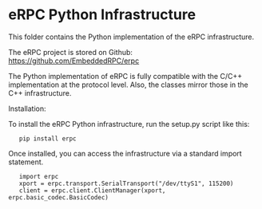 eRPC Python Infrastructure
==========================

This folder contains the Python implementation of the eRPC infrastructure.

The eRPC project is stored on Github: https://github.com/EmbeddedRPC/erpc

The Python implementation of eRPC is fully compatible with the C/C++ implementation at the
protocol level. Also, the classes mirror those in the C++ infrastructure.

Installation:

   To install the eRPC Python infrastructure, run the setup.py script like this:

       pip install erpc


   Once installed, you can access the infrastructure via a standard import statement.

       import erpc
       xport = erpc.transport.SerialTransport("/dev/ttyS1", 115200)
       client = erpc.client.ClientManager(xport, erpc.basic_codec.BasicCodec)

